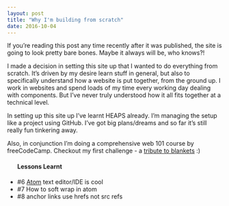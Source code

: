 ```yaml
---
layout: post
title: "Why I'm building from scratch"
date: 2016-10-04
---
```


<p>If you’re reading this post any time recently after it was published, the site is going to look pretty bare bones. Maybe it always will be, who knows?!</p>
<p>I made a decision in setting this site up that I wanted to do everything from scratch. It’s driven by my desire learn stuff in general, but also to specifically understand how a website is put together, from the ground up. I work in websites and spend loads of my time every working day dealing with components. But I’ve never truly understood how it all fits together at a technical level.</p>
<p>In setting up this site up I’ve learnt HEAPS already. I’m managing the setup like a project using GitHub. I’ve got big plans/dreams and so far it’s still really fun tinkering away.</p>
<p>Also, in conjunction I’m doing a comprehensive web 101 course by freeCodeCamp. Checkout my first challenge - a <a href="https://codepen.io/ninavdk/pen/KgqWBN">tribute to blankets</a> :) </p>

<ul>
  <h4>Lessons Learnt</h4>
  <li>#6 <a href="https://atom.io/">Atom</a> text editor/IDE is cool</li>
  <li>#7 How to soft wrap in atom</li>
  <li>#8 anchor links use hrefs not src refs</li>
</ul>
